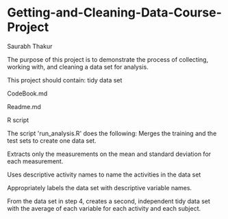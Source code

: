 # Getting-and-Cleaning-Data-Course-Project
Saurabh Thakur

The purpose of this project is to demonstrate the process of collecting, working with, and cleaning a data set for analysis.

This project should contain:
tidy data set

CodeBook.md

Readme.md

R script

The script 'run_analysis.R' does the following:
Merges the training and the test sets to create one data set.

Extracts only the measurements on the mean and standard deviation for each measurement.

Uses descriptive activity names to name the activities in the data set

Appropriately labels the data set with descriptive variable names.

From the data set in step 4, creates a second, independent tidy data set with the average of 
each variable for each activity and each subject.
